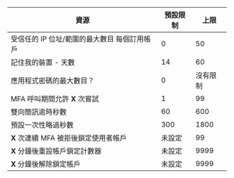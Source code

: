| 資源 | 預設限制 | 上限 |
| --- | --- | --- |
| 受信任的 IP 位址/範圍的最大數目</a> 每個訂用帳戶 |0 |50 |
| 記住我的裝置 - 天數 |14 |60 |
| 應用程式密碼的最大數目？ |0 |沒有限制 |
| MFA 呼叫期間允許 **X** 次嘗試 |1 |99 |
| 雙向簡訊逾時秒數 |60 |600 |
| 預設一次性略過秒數 |300 |1800 |
| **X** 次連續 MFA 被拒後鎖定使用者帳戶 |未設定 |99 |
| **X** 分鐘後重設帳戶鎖定計數器 |未設定 |9999 |
| **X** 分鐘後解除鎖定帳戶 |未設定 |9999 |
